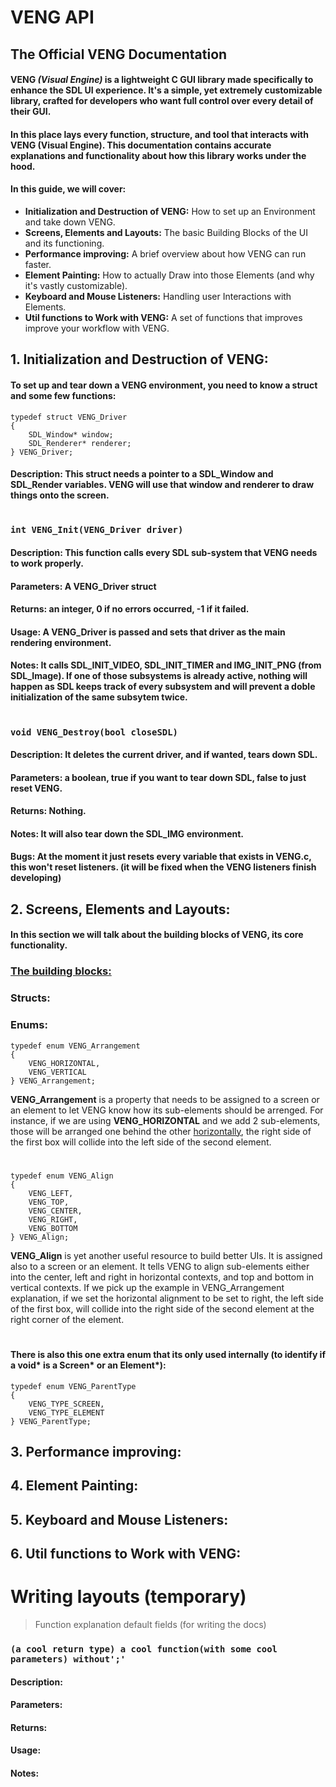 # VENG API
## The Official VENG Documentation
#### VENG *(Visual Engine)* is a **lightweight C GUI** library made specifically to enhance the SDL UI experience. It's a **simple**, yet **extremely customizable** library, crafted for developers who want **full control** over every detail of their GUI.

#### In this place lays every function, structure, and tool that interacts with VENG (Visual Engine). This documentation contains accurate explanations and functionality about how this library works under the hood. 

#### In this guide, we will cover:
* **Initialization and Destruction of VENG:** How to set up an Environment and take down VENG.
* **Screens, Elements and Layouts:** The basic Building Blocks of the UI and its functioning.
* **Performance improving:** A brief overview about how VENG can run faster.
* **Element Painting:** How to actually Draw into those Elements (and why it's vastly customizable).
* **Keyboard and Mouse Listeners:** Handling user Interactions with Elements.
* **Util functions to Work with VENG:** A set of functions that improves improve your workflow with VENG.




















## 1. Initialization and Destruction of VENG:
#### To **set up** and **tear down** a **VENG** environment, you need to know a struct and some few functions:

```
typedef struct VENG_Driver
{
	SDL_Window* window;
	SDL_Renderer* renderer;
} VENG_Driver;
```
#### **Description**: This struct needs a pointer to a SDL_Window and SDL_Render variables. VENG will use that window and renderer to draw things onto the screen.

#

### `int VENG_Init(VENG_Driver driver)`
#### **Description**: This function calls every SDL sub-system that VENG needs to work properly.
#### **Parameters**: A VENG_Driver struct
#### **Returns**: an integer, 0 if no errors occurred, -1 if it failed.
#### **Usage**: A VENG_Driver is passed and sets that driver as the main rendering environment.
#### **Notes**: It calls SDL_INIT_VIDEO, SDL_INIT_TIMER and IMG_INIT_PNG (from SDL_Image). If one of those subsystems is already active, nothing will happen as SDL keeps track of every subsystem and will prevent a doble initialization of the same subsytem twice.

#

### `void VENG_Destroy(bool closeSDL)`
#### **Description**: It deletes the current driver, and if wanted, tears down SDL.
#### **Parameters**: a boolean, true if you want to tear down SDL, false to just reset VENG.
#### **Returns**: Nothing.
#### **Notes**: It will also tear down the SDL_IMG environment.
#### **Bugs**: At the moment it just resets every variable that exists in VENG.c, this won't reset listeners. (it will be fixed when the VENG listeners finish developing)



















## 2. Screens, Elements and Layouts:
#### In this section we will talk about the building blocks of VENG, its core functionality.

### <u>The building blocks:</u>

### Structs:


### Enums:
```
typedef enum VENG_Arrangement
{
	VENG_HORIZONTAL,
	VENG_VERTICAL
} VENG_Arrangement;
```
**VENG_Arrangement** is a property that needs to be assigned to a screen or an element to let VENG know how its sub-elements should be arrenged. For instance, if we are using **VENG_HORIZONTAL** and we add 2 sub-elements, those will be arranged one behind the other <u>horizontally</u>, the right side of the first box will collide into the left side of the second element.

#

```
typedef enum VENG_Align
{
	VENG_LEFT,
	VENG_TOP,
	VENG_CENTER,
	VENG_RIGHT,
	VENG_BOTTOM
} VENG_Align;
```
**VENG_Align** is yet another useful resource to build better UIs. It is assigned also to a screen or an element. It tells VENG to align sub-elements either into the center, left and right in horizontal contexts, and top and bottom in vertical contexts. If we pick up the example in VENG_Arrangement explanation, if we set the horizontal alignment to be set to right, the left side of the first box, will collide into the right side of the second element at the right corner of the element.

#

#### There is also this one extra enum that its only used internally (to identify if a void* is a Screen* or an Element*):
```
typedef enum VENG_ParentType
{
	VENG_TYPE_SCREEN,
	VENG_TYPE_ELEMENT
} VENG_ParentType;
```
















## 3. Performance improving:



















## 4. Element Painting:



















## 5. Keyboard and Mouse Listeners:



















## 6. Util functions to Work with VENG:

#

#

#



















# Writing layouts (temporary)
> Function explanation default fields (for writing the docs)
### `(a cool return type) a cool function(with some cool parameters) without';'`
#### **Description**:
#### **Parameters**:
#### **Returns**:
#### **Usage**:
#### **Notes**: